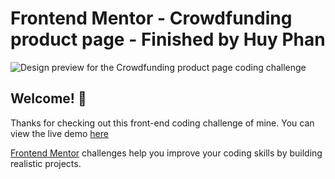 # Frontend Mentor - Crowdfunding product page - Finished by Huy Phan

![Design preview for the Crowdfunding product page coding challenge](./design/desktop-preview.jpg)

## Welcome! 👋

Thanks for checking out this front-end coding challenge of mine. You can view the live demo [here](https://www.frontendmentor.io)

[Frontend Mentor](https://www.frontendmentor.io) challenges help you improve your coding skills by building realistic projects.

